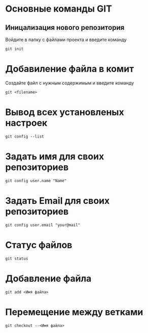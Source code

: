 # Основные команды GIT

## Иницализация нового репозитория

Войдите в папку с файлами проекта и введите команду

    git init
    
# Добавиление файла в комит 

Создайте файл с нужным содержимым и введите команду 

    git <filename>

# Вывод всех установленых настроек

    git config --list

# Задать имя для своих репозиториев

    git config user.name "Name"

# Задать Email для своих репозиториев

    git config user.email "your@mail"

# Статус файлов

    git status

# Добавление файла 

    git add <Имя файла>

# Перемещение между ветками

    git checkout --<Имя файла>